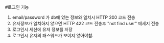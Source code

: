 #로그인 기능

1. email/password 가 db에 있는 정보와 일치시 HTTP 200 코드 전송
2. 유저정보가 일치하지 않으면 HTTP 422 코드 전송후 "not find user" 메세지 전송
3. 로그인시 세션에 유저 정보를 저장
4. 로그인시 유저의 패스워드가 보이지 않아야함.
